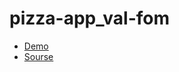 # pizza-app_val-fom
- [Demo](https://kottans-frontend-2018.github.io/pizza-app_val-fom/dist/)
- [Sourse](https://github.com/kottans-frontend-2018/pizza-app_val-fom/tree/develop/)
